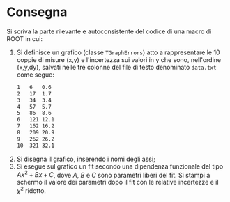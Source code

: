 # Consegna

Si scriva la parte rilevante e autoconsistente del codice di una macro di ROOT in cui:

1. Si definisce un grafico (classe `TGraphErrors`) atto a rappresentare le 10 coppie di misure (x,y) e l'incertezza sui valori in y che sono, nell'ordine (x,y,dy), salvati nelle tre colonne del file di testo denominato `data.txt` come segue:
    ```txt
    1	6	0.6
    2	17	1.7
    3	34	3.4
    4	57	5.7
    5	86	8.6
    6	121	12.1
    7	162	16.2
    8	209	20.9
    9	262	26.2
    10	321	32.1
    ```
2. Si disegna il grafico, inserendo i nomi degli assi;
3. Si esegue sul grafico un fit secondo una dipendenza funzionale del tipo $Ax^2 + Bx + C$, dove $A$, $B$ e $C$ sono parametri liberi del fit. Si stampi a schermo il valore dei parametri dopo il fit con le relative incertezze e il $\chi ^2$ ridotto.
